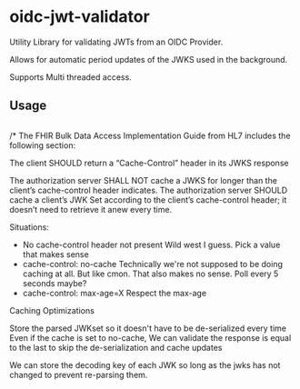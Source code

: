 # oidc-jwt-validator

Utility Library for validating JWTs from an OIDC Provider. 

Allows for automatic period updates of the JWKS used in the background.

Supports Multi threaded access.

## Usage

```

```


/*
The FHIR Bulk Data Access Implementation Guide from HL7 includes the following section:

The client SHOULD return a “Cache-Control” header in its JWKS response

The authorization server SHALL NOT cache a JWKS for longer than the client’s cache-control header indicates.
The authorization server SHOULD cache a client’s JWK Set according to the client’s cache-control header; it doesn’t need to retrieve it anew every time.


Situations:
 - No cache-control header not present
 Wild west I guess. Pick a value that makes sense
 - cache-control: no-cache
 Technically we're not supposed to be doing caching at all.
 But like cmon. That also makes no sense. Poll every 5 seconds maybe?
 - cache-control: max-age=X
 Respect the max-age


 Caching Optimizations

Store the parsed JWKset so it doesn't have to be de-serialized every time
Even if the cache is set to no-cache, We can validate the response is equal to the last to skip the de-serialization and cache updates

We can store the decoding key of each JWK so long as the jwks has not changed to prevent re-parsing them.
